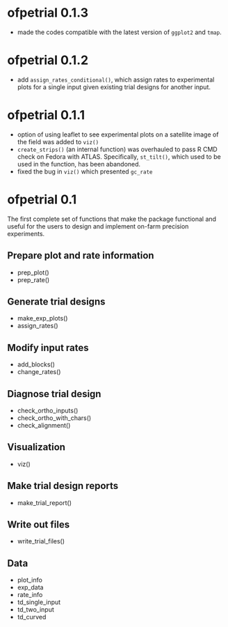 # ofpetrial 0.1.3

+ made the codes compatible with the latest version of `ggplot2` and `tmap`.

# ofpetrial 0.1.2

+ add `assign_rates_conditional()`, which assign rates to experimental plots for a single input given existing trial designs for another input.

# ofpetrial 0.1.1

+ option of using leaflet to see experimental plots on a satellite image of the field was added to `viz()` 
+ `create_strips()` (an internal function) was overhauled to pass R CMD check on Fedora with ATLAS. Specifically, `st_tilt()`, which used to be used in the function, has been abandoned.
+ fixed the bug in `viz()` which presented `gc_rate`


# ofpetrial 0.1

The first complete set of functions that make the package functional and useful for the users to design and implement on-farm precision experiments.

## Prepare plot and rate information 

- prep_plot()
- prep_rate()

## Generate trial designs

- make_exp_plots()
- assign_rates()

## Modify input rates

- add_blocks()
- change_rates()

## Diagnose trial design

- check_ortho_inputs()
- check_ortho_with_chars()
- check_alignment()

## Visualization
- viz()

## Make trial design reports
- make_trial_report()

## Write out files
- write_trial_files()

## Data
- plot_info
- exp_data
- rate_info
- td_single_input
- td_two_input
- td_curved
